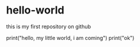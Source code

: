 # hello-world
this is my first repository on github

print("hello, my little world, i am coming")
print("ok")
